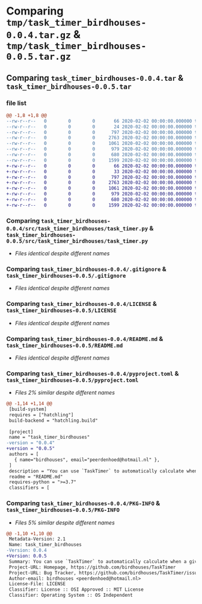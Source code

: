 # Comparing `tmp/task_timer_birdhouses-0.0.4.tar.gz` & `tmp/task_timer_birdhouses-0.0.5.tar.gz`

## Comparing `task_timer_birdhouses-0.0.4.tar` & `task_timer_birdhouses-0.0.5.tar`

### file list

```diff
@@ -1,8 +1,8 @@
--rw-r--r--   0        0        0       66 2020-02-02 00:00:00.000000 task_timer_birdhouses-0.0.4/.gitattributes
--rw-r--r--   0        0        0       24 2020-02-02 00:00:00.000000 task_timer_birdhouses-0.0.4/src/task_timer_birdhouses/__init__.py
--rw-r--r--   0        0        0      797 2020-02-02 00:00:00.000000 task_timer_birdhouses-0.0.4/src/task_timer_birdhouses/task_timer.py
--rw-r--r--   0        0        0     2763 2020-02-02 00:00:00.000000 task_timer_birdhouses-0.0.4/.gitignore
--rw-r--r--   0        0        0     1061 2020-02-02 00:00:00.000000 task_timer_birdhouses-0.0.4/LICENSE
--rw-r--r--   0        0        0      979 2020-02-02 00:00:00.000000 task_timer_birdhouses-0.0.4/README.md
--rw-r--r--   0        0        0      680 2020-02-02 00:00:00.000000 task_timer_birdhouses-0.0.4/pyproject.toml
--rw-r--r--   0        0        0     1599 2020-02-02 00:00:00.000000 task_timer_birdhouses-0.0.4/PKG-INFO
+-rw-r--r--   0        0        0       66 2020-02-02 00:00:00.000000 task_timer_birdhouses-0.0.5/.gitattributes
+-rw-r--r--   0        0        0       33 2020-02-02 00:00:00.000000 task_timer_birdhouses-0.0.5/src/task_timer_birdhouses/__init__.py
+-rw-r--r--   0        0        0      797 2020-02-02 00:00:00.000000 task_timer_birdhouses-0.0.5/src/task_timer_birdhouses/task_timer.py
+-rw-r--r--   0        0        0     2763 2020-02-02 00:00:00.000000 task_timer_birdhouses-0.0.5/.gitignore
+-rw-r--r--   0        0        0     1061 2020-02-02 00:00:00.000000 task_timer_birdhouses-0.0.5/LICENSE
+-rw-r--r--   0        0        0      979 2020-02-02 00:00:00.000000 task_timer_birdhouses-0.0.5/README.md
+-rw-r--r--   0        0        0      680 2020-02-02 00:00:00.000000 task_timer_birdhouses-0.0.5/pyproject.toml
+-rw-r--r--   0        0        0     1599 2020-02-02 00:00:00.000000 task_timer_birdhouses-0.0.5/PKG-INFO
```

### Comparing `task_timer_birdhouses-0.0.4/src/task_timer_birdhouses/task_timer.py` & `task_timer_birdhouses-0.0.5/src/task_timer_birdhouses/task_timer.py`

 * *Files identical despite different names*

### Comparing `task_timer_birdhouses-0.0.4/.gitignore` & `task_timer_birdhouses-0.0.5/.gitignore`

 * *Files identical despite different names*

### Comparing `task_timer_birdhouses-0.0.4/LICENSE` & `task_timer_birdhouses-0.0.5/LICENSE`

 * *Files identical despite different names*

### Comparing `task_timer_birdhouses-0.0.4/README.md` & `task_timer_birdhouses-0.0.5/README.md`

 * *Files identical despite different names*

### Comparing `task_timer_birdhouses-0.0.4/pyproject.toml` & `task_timer_birdhouses-0.0.5/pyproject.toml`

 * *Files 2% similar despite different names*

```diff
@@ -1,14 +1,14 @@
 [build-system]
 requires = ["hatchling"]
 build-backend = "hatchling.build"
 
 [project]
 name = "task_timer_birdhouses"
-version = "0.0.4"
+version = "0.0.5"
 authors = [
   { name="birdhouses", email="peerdenhoed@hotmail.nl" },
 ]
 description = "You can use `TaskTimer` to automatically calculate when a given task will be executed based on a specified duration in seconds."
 readme = "README.md"
 requires-python = ">=3.7"
 classifiers = [
```

### Comparing `task_timer_birdhouses-0.0.4/PKG-INFO` & `task_timer_birdhouses-0.0.5/PKG-INFO`

 * *Files 5% similar despite different names*

```diff
@@ -1,10 +1,10 @@
 Metadata-Version: 2.1
 Name: task_timer_birdhouses
-Version: 0.0.4
+Version: 0.0.5
 Summary: You can use `TaskTimer` to automatically calculate when a given task will be executed based on a specified duration in seconds.
 Project-URL: Homepage, https://github.com/birdhouses/TaskTimer
 Project-URL: Bug Tracker, https://github.com/birdhouses/TaskTimer/issues
 Author-email: birdhouses <peerdenhoed@hotmail.nl>
 License-File: LICENSE
 Classifier: License :: OSI Approved :: MIT License
 Classifier: Operating System :: OS Independent
```

